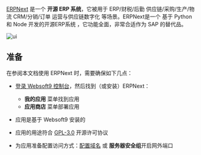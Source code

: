 [ERPNext](https://erpnext.com/) 是一个 **开源 ERP 系统**，它被用于 ERP/财税/后勤 供应链/采购/生产/物流 CRM/分销/订单 运营与供应链数字化  等场景。ERPNext是一个 基于 Python 和 Node 开发的开源ERP系统 ，它功能全面，非常合适作为 SAP 的替代品。


![ui](http://libs.websoft9.com/Websoft9/DocsPicture/en/erpnext/erpnext-adminui-websoft9.png)


## 准备

在参阅本文档使用 ERPNext 时，需要确保如下几点：

- [登录 Websoft9 控制台](./login-console)，然后找到（或安装）ERPNext：
  - **我的应用** 菜单找到应用 
  - **应用商店** 菜单部署应用

- 应用是基于 Websoft9 安装的


- 应用的用途符合 [GPL-3.0](https://opensource.org/licenses/GPL-3.0) 开源许可协议


- 为应用准备配置访问方式：[配置域名](./domain-set) 或 **服务器安全组**开启网外端口